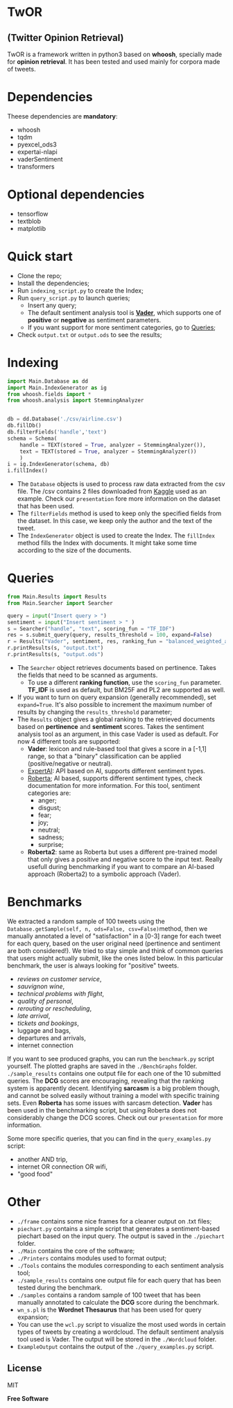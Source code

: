 # TwOR
## (Twitter Opinion Retrieval)

TwOR is a framework written in python3 based on **whoosh**, specially made for **opinion retrieval**. It has been tested and used mainly for corpora made of tweets.
# Dependencies 
Theese dependencies are **mandatory**:
- whoosh
- tqdm
- pyexcel_ods3
- expertai-nlapi
- vaderSentiment
- transformers
# Optional dependencies
- tensorflow
- textblob
- matplotlib
# Quick start
+ Clone the repo;
+ Install the dependencies;
+ Run `indexing_script.py` to create the Index;
+ Run `query_script.py` to launch queries;
    + Insert any query;
    + The default sentiment analysis tool is [**Vader**](https://github.com/cjhutto/vaderSentiment), which supports one of **positive** or **negative** as sentiment parameters.
    + If you want support for more sentiment categories, go to  [Queries](#queries);
+ Check `output.txt` or `output.ods` to see the results;

# Indexing


```python
import Main.Database as dd
import Main.IndexGenerator as ig
from whoosh.fields import *
from whoosh.analysis import StemmingAnalyzer


db = dd.Database('./csv/airline.csv')
db.fillDb()
db.filterFields('handle','text')
schema = Schema(
    handle = TEXT(stored = True, analyzer = StemmingAnalyzer()),
    text = TEXT(stored = True, analyzer = StemmingAnalyzer())
    )
i = ig.IndexGenerator(schema, db)
i.fillIndex()
```
+ The `Database` objects is used to process raw data extracted from the csv file. The /csv contains 2 files downloaded from [Kaggle](https://www.kaggle.com/) used as an example.
Check our `presentation` fore more information on the dataset that has been used. 
+ The `filterFields` method is used to keep only the specified fields from the dataset. In      this case, we keep only the author and the text of the tweet.
+ The `IndexGenerator` object is used to create the Index. The `fillIndex` method fills the Index with documents. It might take some time according to the size of the documents.

# Queries
```python
from Main.Results import Results
from Main.Searcher import Searcher

query = input("Insert query > ")
sentiment = input("Insert sentiment > " )
s = Searcher("handle", "text", scoring_fun = "TF_IDF")
res = s.submit_query(query, results_threshold = 100, expand=False)
r = Results("Vader", sentiment, res, ranking_fun = "balanced_weighted_avg")
r.printResults(s, "output.txt")
r.printResults(s, "output.ods")
```
+ The `Searcher` object retrieves documents based on pertinence. Takes the fields that need to be scanned as arguments.
	+ To use a different **ranking function**, use the `scoring_fun` parameter. **TF_IDF** is used as default, but BM25F and PL2 are supported as well.
+ If you want to turn on query expansion (generally recommended), set `expand=True`. It's also possible to increment the maximum number of results by changing the `results_threshold` parameter;
+ The `Results` object gives a global ranking to the retrieved documents based on **pertinence** and **sentiment** scores. Takes the sentiment analysis tool as an argument, in this case Vader is used as default. For now 4 different tools are supported:
    + **Vader**: lexicon and rule-based tool that gives a score in a [-1,1] range, so that a "binary" classification can be applied (positive/negative or neutral).
    + [ExpertAI](https://pypi.org/project/expertai-nlapi/): API based on AI, supports different sentiment types.
    + [Roberta](https://huggingface.co/docs/transformers/model_doc/roberta); AI based, supports different sentiment types, check documentation for more information. For this tool, sentiment categories are:
	    + anger;
	    + disgust;
	    + fear;
	    + joy;
	    + neutral;
	    + sadness;
	    + surprise;
    + **Roberta2**: same as Roberta but uses a different pre-trained model that only gives a positive and negative score to the input text. Really usefull during benchmarking if you want to compare an AI-based approach (Roberta2) to a symbolic approach (Vader).
# Benchmarks
 We extracted a random sample of 100 tweets using the `Database.getSample(self, n, ods=False, csv=False)`method, then we manually annotated a level of "satisfaction" in a [0-3] range for each tweet for each query, based on the user original need (pertinence and sentiment are both considered!). We tried to stay simple and think of common queries that users might actually submit, like the ones listed below. In this particular benchmark, the user is always looking for "positive" tweets.
 + *reviews on customer service*,
+ *sauvignon wine*,
+ *technical problems with flight*,
+ *quality of personal*,
+ *rerouting or rescheduling*, 
+ *late arrival*,
+ *tickets and bookings*,
+ luggage and bags,
+ departures and arrivals,
+ internet connection

If you want to see produced graphs, you can run the `benchmark.py` script yourself. 
The plotted graphs are saved in the `./BenchGraphs` folder.
`./sample_results` contains one output file for each one of the 10 submitted queries.
The **DCG** scores are encouraging, revealing that the ranking system is apparently decent. Identifying **sarcasm** is a big problem though, and cannot be solved easily without training a model with specific training sets. Even **Roberta** has some issues with sarcasm detection.
**Vader** has been used in the benchmarking script, but using Roberta does not considerably change the DCG scores.
Check out our `presentation` for more information.

Some more specific queries, that you can find in the `query_examples.py` script:
+ another AND trip,
+ internet OR connection OR wifi,
 + "good food"
# Other
+ `./frame` contains some nice frames for a cleaner output on .txt files;
+ `piechart.py` contains a simple script that generates a sentiment-based piechart based on the input query. The output is saved in the `./piechart` folder.
+ `./Main` contains the core of the software;
+ `./Printers` contains modules used to format output;
+ `./Tools` contains the modules corresponding to each sentiment analysis tool;
+ `./sample_results` contains one output file for each query that has been tested during the benchmark.
+ `./samples` contains a random sample of 100 tweet that has been manually annotated to calculate the **DCG** score during the benchmark.
+ `wn_s.pl` is the **Wordnet Thesaurus** that has been used for query expansion;
+ You can use the `wcl.py` script to visualize the most used words in certain types of tweets by creating a wordcloud. The default sentiment analysis tool used is Vader. The output will be stored in the `./Wordcloud` folder.
+ `ExampleOutput` contains the output of the  `./query_examples.py` script.



## License

MIT

**Free Software**


